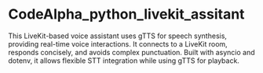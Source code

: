 # CodeAlpha_python_livekit_assitant
 This LiveKit-based voice assistant uses gTTS for speech synthesis, providing real-time voice interactions. It connects to a LiveKit room, responds concisely, and avoids complex punctuation. Built with asyncio and dotenv, it allows flexible STT integration while using gTTS for playback.
